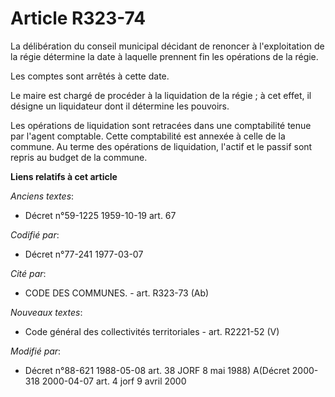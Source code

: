 # Article R323-74

La délibération du conseil municipal décidant de renoncer à l'exploitation de la régie détermine la date à laquelle prennent
fin les opérations de la régie.

Les comptes sont arrêtés à cette date.

Le maire est chargé de procéder à la liquidation de la régie ; à cet effet, il désigne un liquidateur dont il détermine les
pouvoirs.

Les opérations de liquidation sont retracées dans une comptabilité tenue par l'agent comptable. Cette comptabilité est
annexée à celle de la commune. Au terme des opérations de liquidation, l'actif et le passif sont repris au budget de la
commune.

**Liens relatifs à cet article**

_Anciens textes_:

  - Décret n°59-1225 1959-10-19 art. 67

_Codifié par_:

  - Décret n°77-241 1977-03-07

_Cité par_:

  - CODE DES COMMUNES. - art. R323-73 (Ab)

_Nouveaux textes_:

  - Code général des collectivités territoriales - art. R2221-52 (V)

_Modifié par_:

  - Décret n°88-621 1988-05-08 art. 38 JORF 8 mai 1988) A(Décret 2000-318 2000-04-07 art. 4 jorf 9 avril 2000
